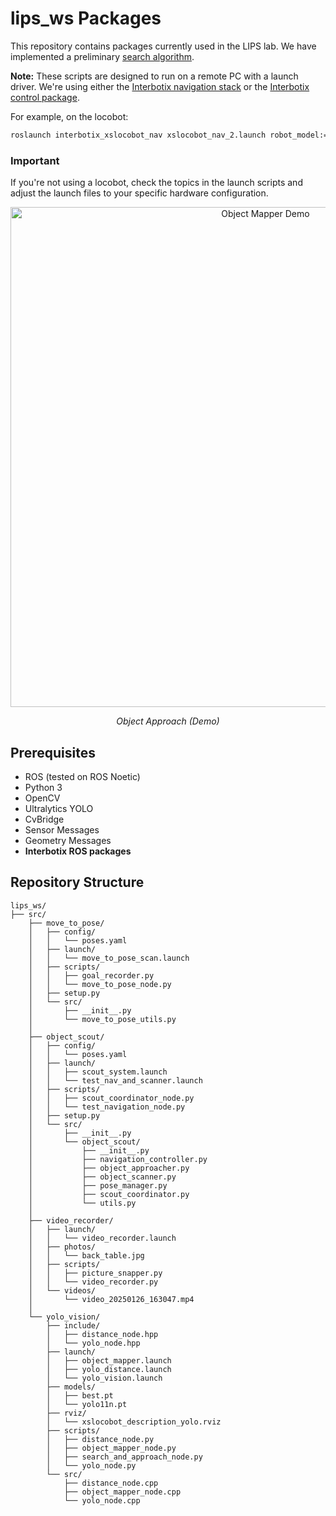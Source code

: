 # lips_ws Packages

This repository contains packages currently used in the LIPS lab. We have implemented a preliminary [search algorithm](/src/object_scout/src/object_scout/scout_coordinator_locobot.py).

**Note:** These scripts are designed to run on a remote PC with a launch driver. We're using either the [Interbotix navigation stack](https://github.com/Interbotix/interbotix_ros_rovers/tree/main/interbotix_ros_xslocobots/interbotix_xslocobot_nav) or the [Interbotix control package](https://github.com/Interbotix/interbotix_ros_rovers/tree/main/interbotix_ros_xslocobots/interbotix_xslocobot_control).

For example, on the locobot:
```bash
roslaunch interbotix_xslocobot_nav xslocobot_nav_2.launch robot_model:=locobot_wx250s use_lidar:=true localization:=true
```

### **Important**
If you're not using a locobot, check the topics in the launch scripts and adjust the launch files to your specific hardware configuration.

<div align="center">
  <img src="../images/object_approach.png" alt="Object Mapper Demo" width="800"/>
  <p><em>Object Approach (Demo)</em></p>
</div>

## Prerequisites

- ROS (tested on ROS Noetic)
- Python 3
- OpenCV
- Ultralytics YOLO
- CvBridge
- Sensor Messages
- Geometry Messages
- **Interbotix ROS packages**

## Repository Structure
```
lips_ws/
├── src/
    ├── move_to_pose/
    │   ├── config/
    │   │   └── poses.yaml
    │   ├── launch/
    │   │   └── move_to_pose_scan.launch
    │   ├── scripts/
    │   │   ├── goal_recorder.py
    │   │   └── move_to_pose_node.py
    │   ├── setup.py
    │   └── src/
    │       ├── __init__.py
    │       └── move_to_pose_utils.py
    │
    ├── object_scout/
    │   ├── config/
    │   │   └── poses.yaml
    │   ├── launch/
    │   │   ├── scout_system.launch
    │   │   └── test_nav_and_scanner.launch
    │   ├── scripts/
    │   │   ├── scout_coordinator_node.py
    │   │   └── test_navigation_node.py
    │   ├── setup.py
    │   └── src/
    │       ├── __init__.py
    │       └── object_scout/
    │           ├── __init__.py
    │           ├── navigation_controller.py
    │           ├── object_approacher.py
    │           ├── object_scanner.py
    │           ├── pose_manager.py
    │           ├── scout_coordinator.py
    │           └── utils.py
    │
    ├── video_recorder/
    │   ├── launch/
    │   │   └── video_recorder.launch
    │   ├── photos/
    │   │   └── back_table.jpg
    │   ├── scripts/
    │   │   ├── picture_snapper.py
    │   │   └── video_recorder.py
    │   └── videos/
    │       └── video_20250126_163047.mp4
    │
    └── yolo_vision/
        ├── include/
        │   ├── distance_node.hpp
        │   └── yolo_node.hpp
        ├── launch/
        │   ├── object_mapper.launch
        │   ├── yolo_distance.launch
        │   └── yolo_vision.launch
        ├── models/
        │   ├── best.pt
        │   └── yolo11n.pt
        ├── rviz/
        │   └── xslocobot_description_yolo.rviz
        ├── scripts/
        │   ├── distance_node.py
        │   ├── object_mapper_node.py
        │   ├── search_and_approach_node.py
        │   └── yolo_node.py
        └── src/
            ├── distance_node.cpp
            ├── object_mapper_node.cpp
            └── yolo_node.cpp
   
```
